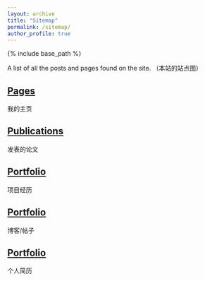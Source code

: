 ```yaml
---
layout: archive
title: "Sitemap"
permalink: /sitemap/
author_profile: true
---
```


{% include base_path %}

A list of all the posts and pages found on the site. （本站的站点图）

<h2><a href="https://leeehb.github.io/">Pages</a></h2>
我的主页

<h2><a href="https://leeehb.github.io/publications/">Publications</a></h2>
发表的论文

<h2><a href="https://leeehb.github.io/portfolio/">Portfolio</a></h2>
项目经历

<h2><a href="https://leeehb.github.io/year-archive/">Portfolio</a></h2>
博客/帖子

<h2><a href="https://leeehb.github.io/cv/">Portfolio</a></h2>
个人简历


